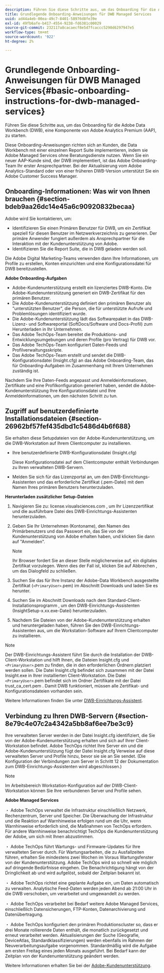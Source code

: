 ```yaml
---
description: Führen Sie diese Schritte aus, um das Onboarding für die Adobe Data Workbench (DWB), eine Komponente von Adobe Analytics Premium (AAP), zu starten.
title: Grundlegende Onboarding-Anweisungen für DWB Managed Services
uuid: ad44a4eb-00ea-49c7-8401-58976d8fe39e
exl-id: 49fb6afe-b417-4554-9238-fd6381c00029
source-git-commit: 232117a8cacaecf8e5d7fcaccc5290d6297947e5
workflow-type: tm+mt
source-wordcount: '922'
ht-degree: 2%

---
```


# Grundlegende Onboarding-Anweisungen für DWB Managed Services{#basic-onboarding-instructions-for-dwb-managed-services}

Führen Sie diese Schritte aus, um das Onboarding für die Adobe Data Workbench (DWB), eine Komponente von Adobe Analytics Premium (AAP), zu starten.

Diese Onboarding-Anweisungen richten sich an Kunden, die Data Workbench mit einer einzelnen Report Suite implementieren, indem sie Adobe Managed Services ohne Beratungsdienste nutzen. Wenn Sie ein neuer AAP-Kunde sind, der DWB implementiert, ist das Adobe Onboarding-Team Ihr erster Ansprechpartner. Bei der Aktualisierung vom Adobe Analytics-Standard oder von einer früheren DWB-Version unterstützt Sie ein Adobe Customer Success Manager.

## Onboarding-Informationen: Was wir von Ihnen brauchen {#section-bdeb9aa26dc14e45a6c90920832becaa}

Adobe wird Sie kontaktieren, um:

* Identifizieren Sie einen Primären Benutzer für DWB, um ein Zertifikat speziell für diesen Benutzer im Netzwerkverzeichnis zu generieren. Der primäre Anwender fungiert außerdem als Ansprechpartner für die Interaktion mit der Kundenunterstützung von Adobe.
* Identifizieren Sie die Report Suite, die in DWB geladen werden soll.

Die Adobe Digital Marketing-Teams verwenden dann Ihre Informationen, um Profile zu erstellen, Konten einzurichten und eine Konfigurationsdatei für DWB bereitzustellen.

**Adobe Onboarding-Aufgaben**

* Adobe-Kundenunterstützung erstellt ein lizenziertes DWB-Konto. Die Adobe-Kundenunterstützung generiert ein DWB-Zertifikat für den primären Benutzer.
* Die Adobe-Kundenunterstützung definiert den primären Benutzer als &quot;unterstützten Benutzer&quot;, die Person, die für unterstützte Aufrufe und Problemlösungen identifiziert wurde.
* Die Adobe-Kundenunterstützung lädt das Softwarepaket in das DWB-Lizenz- und Softwareportal (SoftDocs/Software und Docs-Profil) zum Herunterladen in Ihr Unternehmen.
* Das Adobe TechOps-Team bereitet die Produktions- und Entwicklungsumgebungen und deren Profile (pro Vertrag) für DWB vor.
* Das Adobe TechOps-Team konfiguriert Daten-Feeds und Profilverwaltungsskripte.
* Das Adobe TechOps-Team erstellt und sendet die DWB-Konfigurationsdatei (Insight.cfg) an das Adobe Onboarding-Team, das für Onboarding-Aufgaben im Zusammenhang mit Ihrem Unternehmen zuständig ist.

Nachdem Sie Ihre Daten-Feeds angepasst und Anmeldeinformationen, Zertifikate und eine Profilkonfiguration generiert haben, sendet die Adobe-Kundenunterstützung Ihre Konfigurationsdatei und Ihre Anmeldeinformationen, um den nächsten Schritt zu tun.

## Zugriff auf benutzerdefinierte Installationsdateien {#section-26962bf57fef435dbd1c5486d4b6f688}

Sie erhalten diese Setupdateien von der Adobe-Kundenunterstützung, um die DWB-Workstation auf Ihrem Clientcomputer zu installieren.

* Ihre benutzerdefinierte DWB-Konfigurationsdatei (Insight.cfg)

   Diese Konfigurationsdatei auf dem Clientcomputer enthält Verbindungen zu Ihren verwalteten DWB-Servern.

* Melden Sie sich für das Lizenzportal an, um den DWB-Einrichtungs-Assistenten und das erforderliche Zertifikat (.pem-Datei) mit dem Namen Ihres primären Benutzers herunterzuladen.

**Herunterladen zusätzlicher Setup-Dateien**

1. Navigieren Sie zu: license.visualsciences.com , um Ihr Lizenzzertifikat und die ausführbare Datei des DWB-Einrichtungs-Assistenten herunterzuladen.
1. Geben Sie Ihr Unternehmen (Kontoname), den Namen des Primärbenutzers und das Passwort ein, das Sie von der Kundenunterstützung von Adobe erhalten haben, und klicken Sie dann auf &quot;Anmelden&quot;.

   >[!NOTE]
   >
   >Ihr Browser fordert Sie an dieser Stelle möglicherweise auf, ein digitales Zertifikat vorzulegen. Wenn dies der Fall ist, klicken Sie auf Abbrechen , um das Dialogfeld zu schließen.

1. Suchen Sie das für Ihre Instanz der Adobe-Data Workbench ausgestellte Zertifikat (`<PrimaryUser>`.pem) im Abschnitt Downloads und laden Sie es herunter.
1. Suchen Sie im Abschnitt Downloads nach dem Standard-Client-Installationsprogramm , um den DWB-Einrichtungs-Assistenten (InsightSetup-x.xx.exe-Datei) herunterzuladen.
1. Nachdem Sie Dateien von der Adobe-Kundenunterstützung erhalten und heruntergeladen haben, führen Sie den DWB-Einrichtungs-Assistenten aus, um die Workstation-Software auf Ihrem Clientcomputer zu installieren.

>[!NOTE]
Der DWB-Einrichtungs-Assistent führt Sie durch die Installation der DWB-Client-Workstation und hilft Ihnen, die Dateien Insight.cfg und `<PrimaryUser>`.pem zu finden, die in den erforderlichen Ordnern platziert werden sollen. Die Datei Insight.cfg befindet sich zusammen mit der Datei Insight.exe in Ihrer installierten Client-Workstation. Die Datei `<PrimaryUser>`.pem befindet sich im Ordner Zertifikate mit der Datei trust_ca_cert.pem . Damit DWB funktioniert, müssen alle Zertifikat- und Konfigurationsdateien vorhanden sein.

Weitere Informationen finden Sie unter [DWB-Einrichtungs-Assistent](https://experienceleague.adobe.com/docs/data-workbench/using/install/workstation-setup/install-setup.html).

## Verbindung zu Ihren DWB-Servern {#section-8e79c4e07c2a4342a5bb8af6ee7be3c9}

Ihre verwalteten Server werden in der Datei Insight.cfg identifiziert, die Sie von der Adobe-Kundenunterstützung erhalten und sich auf Ihrer Client-Workstation befindet. Adobe TechOps richtet Ihre Server ein und die Adobe-Kundenunterstützung fügt der Datei Insight.cfg Verweise auf diese verwalteten Server und Profile hinzu, bevor sie sie an Sie sendet. (Die Konfiguration der Verbindungen zum Server in Schritt 12 der Dokumentation zum DWB-Einrichtungs-Assistenten wird abgeschlossen.)

>[!NOTE]
Im Arbeitsbereich Workstation-Konfiguration auf der DWB-Client-Workstation können Sie Ihre verbundenen Server und Profile sehen.

**Adobe Managed Services**

・ Adobe TechOps verwaltet die Infrastruktur einschließlich Netzwerk, Rechenzentrum, Server und Speicher. Die Überwachung der Infrastruktur und die Reaktion auf Warnhinweise erfolgen rund um die Uhr, wenn Warnhinweise erforderlich sind, die Maßnahmen von TechOps erfordern. Für andere Warnhinweise benachrichtigt TechOps die Kundenunterstützung der Adobe, um sich mit Ihnen abzustimmen.

・ Adobe TechOps führt Wartungs- und Firmware-Updates für Ihre verwalteten Server durch. Für Wartungsarbeiten, die zu Ausfallzeiten führen, erhalten Sie mindestens zwei Wochen im Voraus Wartungsfenster von der Kundenunterstützung. Adobe TechOps wird so schnell wie möglich auf dringende Bedürfnisse eingehen. Die Benachrichtigung hängt von der Dringlichkeit ab und wird aufgelöst, sobald der Zeitplan bekannt ist.

・ Adobe TechOps richtet eine geplante Aufgabe ein, um Daten automatisch zu verwalten. Analytische Feed-Daten werden jeden Abend ab 21:00 Uhr in die DWB verschoben, um verarbeitet und umgewandelt zu werden.

・ Adobe TechOps verarbeitet bei Bedarf weitere Adobe Managed Services, einschließlich Datensicherungen, FTP-Konten, Datenarchivierung und Datenübertragung.

・ Adobe TechOps konfiguriert den primären Produktionscluster so, dass er drei Monate rollierende Daten enthält, die monatlich zurückgesetzt und erneut verarbeitet werden. Aktualisierungen der Suche (Geografie, DeviceAtlas, Standardklassifizierungen) werden ebenfalls im Rahmen der Neuverarbeitungsaufgabe vorgenommen. Standardmäßig wird die Aufgabe am ersten Freitag eines jeden Monats ausgeführt. Bei Bedarf kann der Zeitplan von der Kundenunterstützung geändert werden.

Weitere Informationen erhalten Sie bei der [Adobe-Kundenunterstützung](https://helpx.adobe.com/support/programs/enterprise-support-terms.html).
